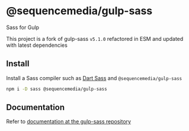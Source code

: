 # @sequencemedia/gulp-sass

Sass for Gulp

This project is a fork of gulp-sass `v5.1.0` refactored in ESM and updated with latest dependencies

## Install

Install a Sass compiler such as [Dart Sass](https://sass-lang.com/dart-sass) and `@sequencemedia/gulp-sass`

```bash
npm i -D sass @sequencemedia/gulp-sass
```

## Documentation

Refer to [documentation at the gulp-sass repository](https://github.com/dlmanning/gulp-sass)
